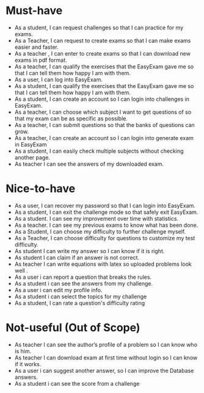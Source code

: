 # Must-have
* As a student, I can request challenges so that I can practice for my exams.
* As a Teacher, I can request to create exams so that I can make exams easier and faster.
* As a teacher , I can enter to create exams so that I can download new exams in pdf format. 
* As a teacher, I can qualify the exercises that the EasyExam gave me so that I can tell them how happy I am with them.
* As a user, I can log into EasyExam.
* As a student, I can qualify the exercises that the EasyExam gave me so that I can tell them how happy I am with them.
* As a student, I can create an account so I can login into challenges in EasyExam.
* As a teacher, I can choose which subject I want to get questions of so that my exam can be as specific as possible.
* As a teacher, I can submit questions so that the banks of questions can grow.
* As a teacher, I can create an account so I can login into generate exam in EasyExam
* As a student, I can easily check multiple subjects without checking another page.
* As teacher I can see the answers of my downloaded exam.

# Nice-to-have
* As a user, I can recover my password so that I can login into EasyExam.
* As a student, I can exit the challenge mode so that safely exit EasyExam.
* As a student. I can see my improvement over time with statistics.
* As a teacher. I can see my previous exams to know what has been done.
* As a Student, I can choose my difficulty to further challenge myself.
* As a Teacher, I can choose difficulty for questions to customize my test difficulty.	
* As student I can write my answer so I can know if it is right.
* As student I can claim if an answer is not correct.
* As teacher I can write equations with latex so uploaded problems look well .
* As a user i can report a question that breaks the rules.
* As a student i can see the answers from my challenge.
* As a user i can edit my profile info.
* As a student i can select the topics for my challenge
* As a student, I can rate a question's difficulty rating



# Not-useful (Out of Scope)
* As teacher I can see the author’s profile of a problem so I can know who is him.
* As teacher I can download exam at first time without login so I can know if it works.
* As a user i can suggest another answer, so I can improve the Database answers.
* As a student i can see the score from a challenge
